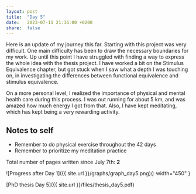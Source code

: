```yaml
---
layout: post
title:  "Day 5"
date:   2023-07-11 21:36:00 +0200
share:  false
---
```


Here is an update of my journey this far. Starting with this project was very difficult. One main difficulty has been to draw the necessary boundaries for my work. Up until this point I have struggled with finding a way to express the whole idea with the thesis project. I have worked a bit on the Stimulus Equivalence chapter, but got stuck when I saw what a depth I was touching on, in investigating the differences between functional equivalence and stimulus equivalence.

On a more personal level, I realized the importance of physical and mental health care during this process. I was out running for about 5 km, and was amazed how much energy I got from that. Also, I have kept meditating, which has kept being a very rewarding activity.

## Notes to self
- Remember to do physical exercise throughout the 42 days
- Remember to prioritize my meditation practice


Total number of pages written since July 7th: **2**

![Progress after Day 1]({{ site.url }}/graphs/graph_day5.png){: width="450" }

[PhD thesis Day 5]({{ site.url }}/files/thesis_day5.pdf)
